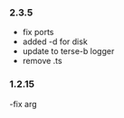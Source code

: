 
### 2.3.5
- fix ports
- added -d for disk
- update to terse-b logger
- remove .ts

### 1.2.15
-fix arg
